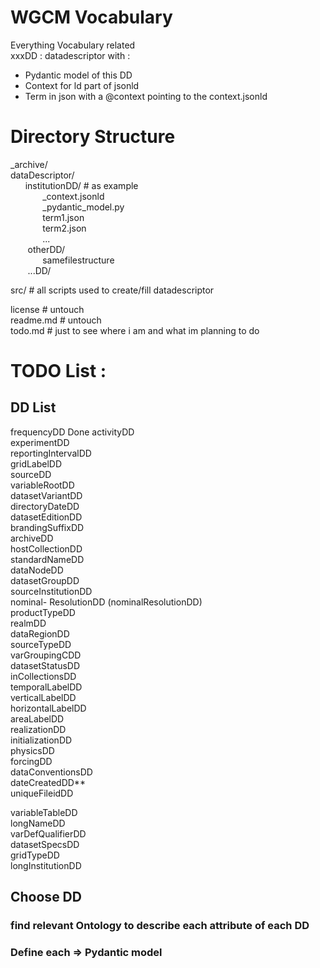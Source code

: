 # WGCM Vocabulary
Everything Vocabulary related  
xxxDD : datadescriptor with :

* Pydantic model of this DD
* Context for ld part of jsonld
* Term in json with a @context pointing to the context.jsonld

# Directory Structure

_archive/   
dataDescriptor/   
&nbsp;&nbsp;&nbsp;&nbsp;&nbsp;&nbsp;institutionDD/ # as example  
&nbsp;&nbsp;&nbsp;&nbsp;&nbsp;&nbsp;&nbsp;&nbsp;&nbsp;&nbsp;&nbsp;&nbsp;       _context.jsonld  
&nbsp;&nbsp;&nbsp;&nbsp;&nbsp;&nbsp;&nbsp;&nbsp;&nbsp;&nbsp;&nbsp;&nbsp;        _pydantic_model.py  
&nbsp;&nbsp;&nbsp;&nbsp;&nbsp;&nbsp;&nbsp;&nbsp;&nbsp;&nbsp;&nbsp;&nbsp;        term1.json  
&nbsp;&nbsp;&nbsp;&nbsp;&nbsp;&nbsp;&nbsp;&nbsp;&nbsp;&nbsp;&nbsp;&nbsp;        term2.json   
&nbsp;&nbsp;&nbsp;&nbsp;&nbsp;&nbsp;&nbsp;&nbsp;&nbsp;&nbsp;&nbsp;&nbsp;        ...  
&nbsp;&nbsp;&nbsp;&nbsp;&nbsp;&nbsp;    otherDD/  
&nbsp;&nbsp;&nbsp;&nbsp;&nbsp;&nbsp;&nbsp;&nbsp;&nbsp;&nbsp;&nbsp;&nbsp;        samefilestructure   
&nbsp;&nbsp;&nbsp;&nbsp;&nbsp;&nbsp;    ...DD/   

src/ # all scripts used to create/fill datadescriptor

license # untouch  
readme.md # untouch  
todo.md # just to see where i am and what im planning to do   

# TODO List : 


## DD List 

frequencyDD  Done
activityDD  
experimentDD  
reportingIntervalDD  
gridLabelDD  
sourceDD  
variableRootDD  
datasetVariantDD  
directoryDateDD   
datasetEditionDD  
brandingSuffixDD  
archiveDD  
hostCollectionDD  
standardNameDD  
dataNodeDD  
datasetGroupDD  
sourceInstitutionDD  
nominal- ResolutionDD (nominalResolutionDD)  
productTypeDD  
realmDD  
dataRegionDD  
sourceTypeDD  
varGroupingCDD  
datasetStatusDD  
inCollectionsDD  
temporalLabelDD  
verticalLabelDD  
horizontalLabelDD  
areaLabelDD  
realizationDD  
initializationDD  
physicsDD  
forcingDD  
dataConventionsDD  
dateCreatedDD**  
uniqueFileidDD  
  
variableTableDD  
longNameDD  
varDefQualifierDD  
datasetSpecsDD  
gridTypeDD  
longInstitutionDD  

## Choose DD
### find relevant Ontology to describe each attribute of each DD
### Define each => Pydantic model

